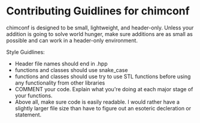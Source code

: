 # Contributing Guidlines for chimconf
chimconf is designed to be small, lightweight, and header-only. Unless your addition is going to solve world hunger,
make sure additions are as small as possible and can work in a header-only environment. 

Style Guidlines:
- Header file names should end in .hpp
- functions and classes should use snake_case
- functions and classes should use try to use STL functions before using any functionality from other libraries
- COMMENT your code. Explain what you're doing at each major stage of your functions.
- Above all, make sure code is easily readable. I would rather have a slightly larger file size than have to figure out an esoteric decleration or statement.

